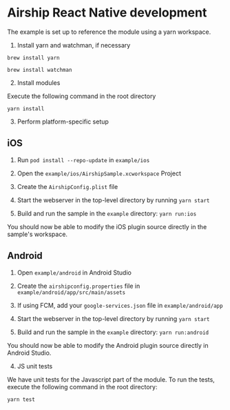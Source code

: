 # Airship React Native development

The example is set up to reference the module using a yarn workspace.

1) Install yarn and watchman, if necessary

```
brew install yarn
```

```
brew install watchman
```

2) Install modules

Execute the following command in the root directory

```
yarn install
```

3) Perform platform-specific setup

## iOS

1) Run `pod install --repo-update` in `example/ios`

2) Open the `example/ios/AirshipSample.xcworkspace` Project

3) Create the `AirshipConfig.plist` file

4) Start the webserver in the top-level directory by running `yarn start`

5) Build and run the sample in the `example` directory: `yarn run:ios`

You should now be able to modify the iOS plugin source
directly in the sample's workspace.

## Android

1) Open `example/android` in Android Studio

2) Create the `airshipconfig.properties` file in `example/android/app/src/main/assets`

3) If using FCM, add your `google-services.json` file in `example/android/app`

4) Start the webserver in the top-level directory by running `yarn start`

5) Build and run the sample in the `example` directory: `yarn run:android`

You should now be able to modify the Android plugin source directly in Android Studio.


4) JS unit tests

We have unit tests for the Javascript part of the module. To run the tests, execute the following command in the root directory:

```
yarn test
```